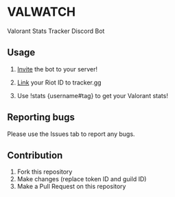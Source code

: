 # VALWATCH
Valorant Stats Tracker Discord Bot

## Usage
1. [Invite](https://discord.com/api/oauth2/authorize?client_id=917712768839319572&permissions=2048&scope=bot) the bot to your server!
 
2. [Link](https://thetrackernetwork.com/manage/social) your Riot ID to tracker.gg

3. Use !stats {username#tag} to get your Valorant stats!

## Reporting bugs
Please use the Issues tab to report any bugs.

## Contribution
1. Fork this repository
2. Make changes (replace token ID and guild ID)
3. Make a Pull Request on this repository
